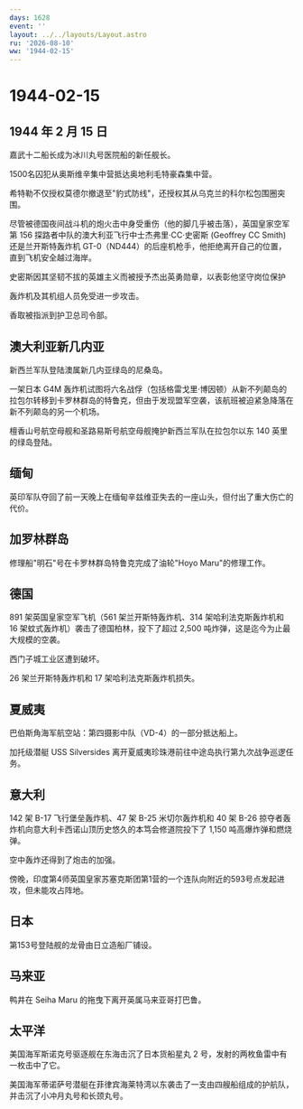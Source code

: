 ```yaml
---
days: 1628
event: ''
layout: ../../layouts/Layout.astro
ru: '2026-08-10'
ww: '1944-02-15'
---
```


# 1944-02-15

## 1944 年 2 月 15 日

嘉武十二船长成为冰川丸号医院船的新任舰长。

1500名囚犯从奥斯维辛集中营抵达奥地利毛特豪森集中营。

希特勒不仅授权莫德尔撤退至"豹式防线"，还授权其从乌克兰的科尔松包围圈突围。

尽管被德国夜间战斗机的炮火击中身受重伤（他的脚几乎被击落），英国皇家空军第
156 探路者中队的澳大利亚飞行中士杰弗里·CC·史密斯 (Geoffrey CC Smith)
还是兰开斯特轰炸机
GT-0（ND444）的后座机枪手，他拒绝离开自己的位置，直到飞机安全越过海岸。

史密斯因其坚韧不拔的英雄主义而被授予杰出英勇勋章，以表彰他坚守岗位保护

轰炸机及其机组人员免受进一步攻击。

香取被指派到护卫总司令部。

## 澳大利亚新几内亚

新西兰军队登陆澳属新几内亚绿岛的尼桑岛。

一架日本 G4M
轰炸机试图将六名战俘（包括格雷戈里·博因顿）从新不列颠岛的拉包尔转移到卡罗林群岛的特鲁克，但由于发现盟军空袭，该航班被迫紧急降落在新不列颠岛的另一个机场。

檀香山号航空母舰和圣路易斯号航空母舰掩护新西兰军队在拉包尔以东 140
英里的绿岛登陆。

## 缅甸

英印军队夺回了前一天晚上在缅甸辛兹维亚失去的一座山头，但付出了重大伤亡的代价。

## 加罗林群岛

修理船"明石"号在卡罗林群岛特鲁克完成了油轮"Hoyo Maru"的修理工作。

## 德国

891 架英国皇家空军飞机（561 架兰开斯特轰炸机、314 架哈利法克斯轰炸机和
16 架蚊式轰炸机）袭击了德国柏林，投下了超过 2,500
吨炸弹，这是迄今为止最大规模的空袭。

西门子城工业区遭到破坏。

26 架兰开斯特轰炸机和 17 架哈利法克斯轰炸机损失。

## 夏威夷

巴伯斯角海军航空站：第四摄影中队（VD-4）的一部分抵达船上。

加托级潜艇 USS Silversides
离开夏威夷珍珠港前往中途岛执行第九次战争巡逻任务。

## 意大利

142 架 B-17 飞行堡垒轰炸机、47 架 B-25 米切尔轰炸机和 40 架 B-26
掠夺者轰炸机向意大利卡西诺山顶历史悠久的本笃会修道院投下了 1,150
吨高爆炸弹和燃烧弹。

空中轰炸还得到了炮击的加强。

傍晚，印度第4师英国皇家苏塞克斯团第1营的一个连队向附近的593号点发起进攻，但未能攻占阵地。

## 日本

第153号登陆舰的龙骨由日立造船厂铺设。

## 马来亚

鸭井在 Seiha Maru 的拖曳下离开英属马来亚哥打巴鲁。

## 太平洋

美国海军斯诺克号驱逐舰在东海击沉了日本货船星丸 2
号，发射的两枚鱼雷中有一枚击中了它。

美国海军蒂诺萨号潜艇在菲律宾海莱特湾以东袭击了一支由四艘船组成的护航队，并击沉了小冲月丸号和长颈丸号。